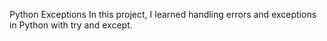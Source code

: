 Python  Exceptions
In this project, I learned handling errors and exceptions in Python with try and except.
